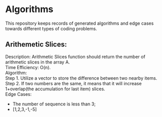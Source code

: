 # Algorithms
This repository keeps records of generated algorithms and edge cases towards different types of coding problems.

## Arithemetic Slices: 
Description: Arithmetic Slices function should return the number of arithmetic slices in the array A.  
Time Efficiency: O(n).  
Algorithm:  
Step 1. Utilize a vector to store the difference between two nearby items.  
Step 2. If two numbers are the same, it means that it will increase 1+overlap(the accumulation for last item) slices.  
Edge Cases: 
- The number of sequence is less than 3;
- [1,2,3,-1,-5]
